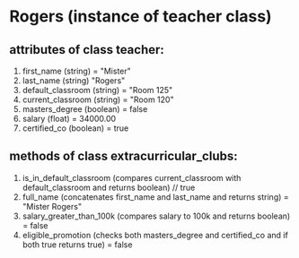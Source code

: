 # Rogers (instance of teacher class)

## attributes of class teacher:
1. first_name (string) = "Mister"
2. last_name (string) "Rogers"
3. default_classroom (string) = "Room 125"
4. current_classroom (string) = "Room 120"
5. masters_degree (boolean) = false
6. salary (float) = 34000.00
7. certified_co (boolean) = true

## methods of class extracurricular_clubs:
1. is_in_default_classroom (compares current_classroom with default_classroom and returns boolean) // true
2. full_name (concatenates first_name and last_name and returns string) = "Mister Rogers"
3. salary_greater_than_100k (compares salary to 100k and returns boolean) = false
4. eligible_promotion (checks both masters_degree and certified_co and if both true returns true) = false
